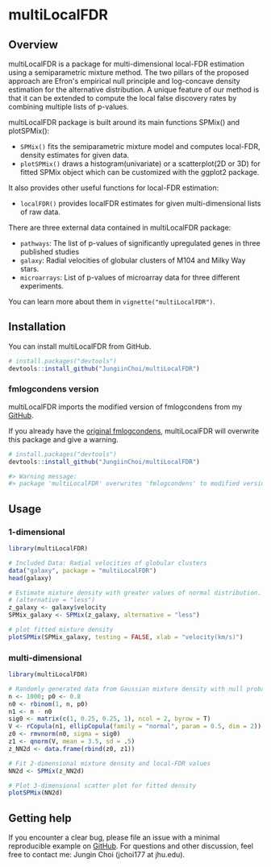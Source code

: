 
# multiLocalFDR 


## Overview

multiLocalFDR is a package for multi-dimensional local-FDR estimation using a semiparametric mixture method.
The two pillars of the proposed approach are Efron's empirical null principle and log-concave density estimation for the alternative distribution. A unique feature of our method is that it can be extended to compute the local false discovery rates by combining multiple lists of p-values.

multiLocalFDR package is built around its main functions SPMix() and plotSPMix():

  - `SPMix()` fits the semiparametric mixture model and computes local-FDR, density estimates for given data. 
  - `plotSPMix()` draws a histogram(univariate) or a scatterplot(2D or 3D) for fitted SPMix object which can be customized with the ggplot2 package.
  
It also provides other useful functions for local-FDR estimation:
  - `localFDR()` provides localFDR estimates for given multi-dimensional lists of raw data.

There are three external data contained in multiLocalFDR package:
  - `pathways`: The list of p-values of significantly upregulated genes in three published studies
  - `galaxy`: Radial velocities of globular clusters of M104 and Milky Way stars.
  - `microarrays`: List of p-values of microarray data for three different experiments.

You can learn more about them in `vignette("multiLocalFDR")`. 

## Installation

You can install multiLocalFDR from GitHub.

``` r
# install.packages("devtools")
devtools::install_github("JungiinChoi/multiLocalFDR")
```

### fmlogcondens version

multiLocalFDR imports the modified version of fmlogcondens from my [GitHub](https://github.com/JungiinChoi/fmlogcondens).

If you already have the [original fmlogcondens](https://github.com/FabianRathke/fmlogcondens), multiLocalFDR will overwrite this package and give a warning. 

``` r
# install.packages("devtools")
devtools::install_github("JungiinChoi/multiLocalFDR")

#> Warning message:
#> package 'multiLocalFDR' overwrites 'fmlogcondens' to modified version.
```

## Usage

### 1-dimensional 

``` r
library(multiLocalFDR)

# Included Data: Radial velocities of globular clusters
data("galaxy", package = "multiLocalFDR")
head(galaxy)

# Estimate mixture density with greater values of normal distribution. 
# (alternative = "less")
z_galaxy <- galaxy$velocity
SPMix_galaxy <- SPMix(z_galaxy, alternative = "less")

# plot fitted mixture density
plotSPMix(SPMix_galaxy, testing = FALSE, xlab = "velocity(km/s)")
```

### multi-dimensional

``` r
library(multiLocalFDR)

# Randomly generated data from Gaussian mixture density with null probability 0.8
n <- 1000; p0 <- 0.8
n0 <- rbinom(1, n, p0)
n1 <- n - n0
sig0 <- matrix(c(1, 0.25, 0.25, 1), ncol = 2, byrow = T)
V <- rCopula(n1, ellipCopula(family = "normal", param = 0.5, dim = 2))
z0 <- rmvnorm(n0, sigma = sig0)
z1 <- qnorm(V, mean = 3.5, sd = .5)
z_NN2d <- data.frame(rbind(z0, z1))

# Fit 2-dimensional mixture density and local-FDR values
NN2d <- SPMix(z_NN2d)

# Plot 3-dimensional scatter plot for fitted density
plotSPMix(NN2d)

```

## Getting help

If you encounter a clear bug, please file an issue with a minimal
reproducible example on
[GitHub](https://github.com/JungiinChoi/multiLocalFDR/issues). For questions and
other discussion, feel free to contact me: Jungin Choi (jchoi177 at jhu.edu).

